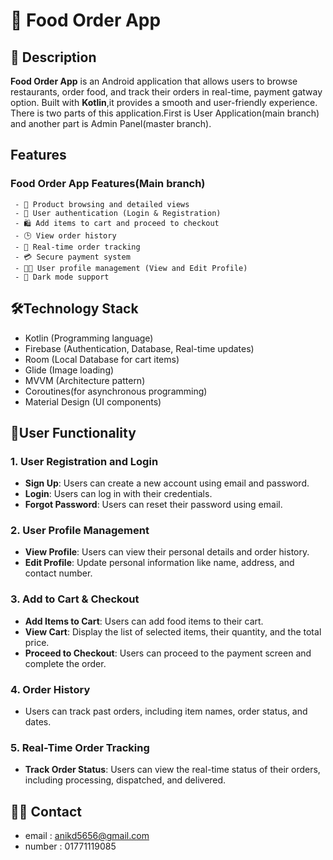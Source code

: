 # 🍔 Food Order App

## 📌 Description
**Food Order App** is an Android application that allows users to browse restaurants, order food, and track their orders in real-time, payment gatway option.
Built with **Kotlin**,it provides a smooth and user-friendly experience.
There is two parts of this application.First is User Application(main branch) and another part is Admin Panel(master branch).

## Features
### Food Order App Features(Main branch)
     - 🛒 Product browsing and detailed views
     - 📝 User authentication (Login & Registration)
     - 🛍️ Add items to cart and proceed to checkout
     - 🕒 View order history
     - 📍 Real-time order tracking
     - 💳 Secure payment system
     - 🧑‍💼 User profile management (View and Edit Profile)
     - 🌙 Dark mode support
     
## 🛠️Technology Stack
  - Kotlin (Programming language)
  - Firebase (Authentication, Database, Real-time updates)
  - Room (Local Database for cart items)
  - Glide (Image loading)
  - MVVM (Architecture pattern)
  - Coroutines(for asynchronous programming)
  - Material Design (UI components)

## 🚀User Functionality
### 1. User Registration and Login
- **Sign Up**: Users can create a new account using email and password.
- **Login**: Users can log in with their credentials.
- **Forgot Password**: Users can reset their password using email.

### 2. User Profile Management
- **View Profile**: Users can view their personal details and order history.
- **Edit Profile**: Update personal information like name, address, and contact number.

### 3. Add to Cart & Checkout
- **Add Items to Cart**: Users can add food items to their cart.
- **View Cart**: Display the list of selected items, their quantity, and the total price.
- **Proceed to Checkout**: Users can proceed to the payment screen and complete the order.

### 4. Order History
- Users can track past orders, including item names, order status, and dates.

### 5. Real-Time Order Tracking
- **Track Order Status**: Users can view the real-time status of their orders, including processing, dispatched, and delivered.

## 🧑‍💼 Contact
- email : anikd5656@gmail.com
- number : 01771119085
